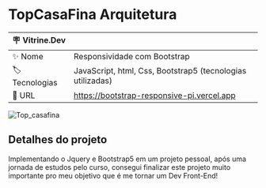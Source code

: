 # TopCasaFina Arquitetura



| :placard: Vitrine.Dev |     |
| -------------  | --- |
| :sparkles: Nome        | Responsividade com Bootstrap
| :label: Tecnologias | JavaScript, html, Css, Bootstrap5 (tecnologias utilizadas)
| :rocket: URL         | https://bootstrap-responsive-pi.vercel.app


<!-- Inserir imagem com a #vitrinedev ao final do link -->

![Top_casafina](https://user-images.githubusercontent.com/111453394/204038426-f176287f-8874-4593-8d07-0625e2ebd3a3.png#vitrinedev)

## Detalhes do projeto

Implementando o Jquery e Bootstrap5 em um projeto pessoal, após uma jornada de estudos pelo curso, consegui finalizar este projeto muito importante pro meu objetivo que é me tornar um Dev Front-End!
